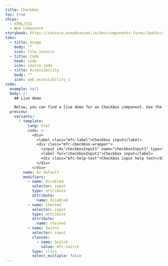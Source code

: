 ```yaml
---
title: Checkbox
toc: true
chips:
  - HTML/CSS
  - Web Component
storybook: https://tessera.oneadvanced.io/dev/components-forms/?path=/docs/html-input-checkbox--default-story
tabs:
  - title: Usage
    body: ""
    icon: file_invoice
  - title: Code
    hook: code
    icon: source_code
  - title: Accessibility
    body: ""
    icon: web_accessibility_1
code:
  example: null
  body: >-
    ## Live demo

    Below, you can find a live demo for an Checkbox component. Use the drop-down menus and radio buttons to view the different Checkbox Types and Variants.
  preview:
    variants:
      - template:
          lang: html
          code: >-
            <div>
              <label class="mfc-label">Checkbox input</label>
              <div class="mfc-checkbox-wrapper">
                <input id="checkboxInput1" name="checkboxInput1" type="checkbox">
                <label for="checkboxInput1">Checkbox input</label>
                <div class="mfc-help-text">Checkbox input help text</div>
              </div>
            </div>
        name: As default
        modifiers:
          - name: Disabled
            selector: input
            type: attribute
            attribute:
              name: disabled
          - name: Checked
            selector: input
            type: attribute
            attribute:
              name: checked
          - name: Switch
            selector: input
            classes:
              - name: Switch
                value: mfc-switch
            type: class
            select_multiple: false
---
```

